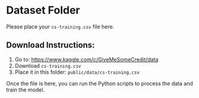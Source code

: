 # Dataset Folder

Please place your `cs-training.csv` file here.

## Download Instructions:

1. Go to: https://www.kaggle.com/c/GiveMeSomeCredit/data
2. Download `cs-training.csv`
3. Place it in this folder: `public/data/cs-training.csv`

Once the file is here, you can run the Python scripts to process the data and train the model.
